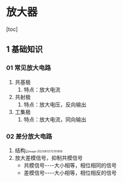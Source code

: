 # 放大器

[toc]

## 1 基础知识

### 01 常见放大电路

1. 共基极
   1. 特点：放大电流
2. 共射极
   1. 特点：放大电压，反向输出
3. 工集极
   1. 特点：放大电流，同向输出 

### 02 差分放大电路

1. 结构<img src="http://cdn.nidhogg-110.cn/typora/image-20230612172351856.png" alt="image-20230612172351856" style="zoom:50%;" />
2. 放大差模信号，抑制共模信号
   - 共模信号----大小相等，相位相同的信号
   - 差模信号----大小相等，相位相反的信号